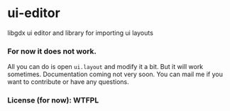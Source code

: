 ui-editor
=========

libgdx ui editor and library for importing ui layouts

### For now it does not work. 
All you can do is open `ui.layout` and modify it a bit. But it will work sometimes. 
Documentation coming not very soon. You can mail me if you want to contribute or have any questions.

### License (for now): WTFPL

